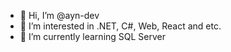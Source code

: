 - 👋 Hi, I’m @ayn-dev
- 👀 I’m interested in .NET, C#, Web, React and etc.
- 🌱 I’m currently learning SQL Server

<!---
ayn-dev/ayn-dev is a ✨ special ✨ repository because its `README.md` (this file) appears on your GitHub profile.
You can click the Preview link to take a look at your changes.
--->
